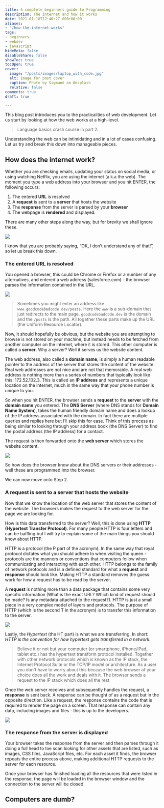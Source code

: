 ```yaml
---
title: A complete beginners guide to Programming
description: The internet and how it works
date: 2021-01-18T12:40:27.000+00:00
aliases:
- "/how-the-internet-works"
tags:
- beginners
- webdev
- javascript
hideMeta: false
disableShare: false
showToc: true
tocOpen: true
cover:
  image: "/posts/images/laptop_with_code.jpg"
  alt: Image for post cover
  caption: Photo by Sigmund on Unsplash
  relative: false
comments: true
draft: true

---
```

This blog post introduces you to the practicalities of web development. Let us start by looking at how the web works at a high-level.

> Language basics crash course in part 2.

Understanding the web can be intimidating and in a lot of cases confusing. Let us try and break this down into manageable pieces.

## How does the internet work?

Whether you are checking emails, updating your status on social media, or using watching Netflix, you are using the internet (a.k.a the web). The moment you type a web address into your browser and you hit ENTER, the following occurs:

1. The entered **URL** is resolved
2. A **request** is sent to a **server** that hosts the website
3. The **response** from the server is parsed by your **browser**
4. The webpage is **rendered** and displayed.

There are many other steps along the way, but for brevity we shall ignore these.

![](/posts/images/how_the_web_works.png)

I know that you are probably saying, “OK, I don’t understand any of that!”, so let us break this down.

### The entered URL is resolved

You opened a browser, this could be Chrome or Firefox or a number of any alternatives, and entered a web address (salesforce.com) - the browser parses the information contained in the URL.

![](/posts/images/url_parts.png)

> Sometimes you might enter an address like `www.goodcodebadcode.dev/posts`. Here the `www` is a sub-domain that just redirects to the main page. `goodcodebadcode.dev` is the domain and the `/posts` is the path. All together these parts make up the URL (the Uniform Resource Locator).

Now, it should hopefully be obvious, but the website you are attempting to browse is not stored on your machine, but instead needs to be fetched from another computer on the internet, where it is stored. This other computer is called a **server**. Why a server? Well it serves us the website content.

The web address, also called a **domain name**, is simply a human readable pointer to the address of the server that stores the content of the website. Real web addresses are not nice and are not that memorable. A real web address is nothing more than a series of numbers that typically look like this: 172.52.102.3. This is called an **IP address** and represents a unique location
on the internet, much in the same way that your phone number is unique to you.

So when you hit ENTER, the browser sends a **request** to the **server** with the **domain name** you entered. The **DNS Server** (where DNS stands for **Domain Name System**), takes the human friendly domain name and does a lookup of the IP address associated with the domain. In fact there are multiple queries and replies here but I’ll skip this for ease. Think of this process as being similar to looking through your address book (the DNS Server) to find the postal address (the IP address) for a contact.

The request is then forwarded onto the **web server** which stores the website content.

![](/posts/images/dns_resolve_url.png)

So how does the browser know about the DNS servers or their addresses - well these are programmed into the browser.

We can now move onto Step 2.

### A request is sent to a server that hosts the website

Now that we know the location of the web server that stores the content of the website. The browsers makes the request to the web server for the page we are looking for.

How is this data transferred to the server? Well, this is done using **HTTP (Hypertext Transfer Protocol)**. For many people HTTP is four letters and can be baffling but I will try to explain some of the main things you should know about HTTP.

HTTP is a protocol (the P part of the acronym). In the same way that royal protocol dictates what you should adhere to when visiting the queen - protocols are the manners or conventions that computers follow when communicating and interacting with each other. HTTP belongs to the family of network protocols and is a defined standard for what a **request** and **response** should look like. Making HTTP a standard removes the guess work for how a request has to be read by the server.

A **request** is nothing more than a data package that contains some very specific information (What is the exact URL? Which kind of request should be made? Is any metadata attached to the request?). HTTP is just a small piece in a very complex model of layers and protocols. The purpose of HTTP (which is the second T in the acronym) is to transfer this information to the server.

![](/posts/images/chrome_dev_tools_requests.png)

Lastly, the _Hypertext_ (the HT part) is what we are transferring. In short: _HTTP is the convention for how hypertext gets transferred in a network_.

> Believe it or not but your computer (or smartphone, iPhone/iPad, tablet etc.) has the hypertext transform protocol installed. Together with other network protocols which is known as the IP stack, the Internet Protocol Suite or the TCP/IP model or architecture. As a user you don't have to worry about this because the web browser of your choice does all the work and deals with it. The browser sends a request to the IP stack which does all the rest.

Once the web server receives and subsequently handles the request, a **response** is sent back. A response can be thought of as a request but in the opposite direction. Like a request, the response contains the code that is required to render the page on a screen. That response can contain any data, including images and files - this is up to the developers.

![](/posts/images/chrome_dev_tools_response.png)

### The response from the server is displayed

Your browser takes the response from the server and then parses through it doing a full head to toe scan looking for other assets that are listed, such as images, CSS files, JavaScript files, etc. For each asset it finds, the browser repeats the entire process above, making additional HTTP requests to the server for each resource.

Once your browser has finished loading all the resources that were listed in the response, the page will be loaded in the browser window and the connection to the server will be closed.

## Computers are dumb?
